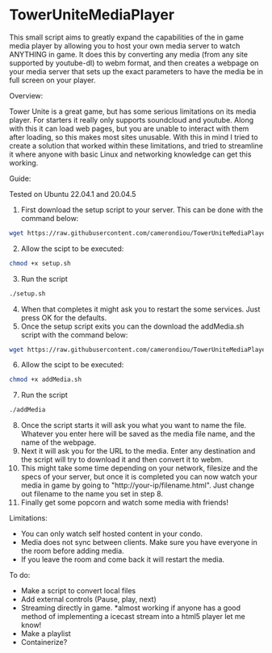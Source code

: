 # TowerUniteMediaPlayer
This small script aims to greatly expand the capabilities of the in game media player by allowing you to host your own media server to watch ANYTHING in game. It does this by converting any media (from any site supported by youtube-dl) to webm format, and then creates a webpage on your media server that sets up the exact parameters to have the media be in full screen on your player. 

Overview:

Tower Unite is a great game, but has some serious limitations on its media player. For starters it really only supports soundcloud and youtube. Along with this it can load web pages, but you are unable to interact with them after loading, so this makes most sites unusable. With this in mind I tried to create a solution that worked within these limitations, and tried to streamline it where anyone with basic Linux and networking knowledge can get this working. 

Guide:

Tested on Ubuntu 22.04.1 and 20.04.5

1. First download the setup script to your server. This can be done with the command below:

```bash
wget https://raw.githubusercontent.com/camerondiou/TowerUniteMediaPlayer/main/setup.sh
```

2. Allow the scipt to be executed:

```bash
chmod +x setup.sh
```

3. Run the script

```bash
./setup.sh
```

4. When that completes it might ask you to restart the some services. Just press OK for the defaults. 
5. Once the setup script exits you can the download the addMedia.sh script with the command below:

```bash
wget https://raw.githubusercontent.com/camerondiou/TowerUniteMediaPlayer/main/addMedia.sh
```

6. Allow the scipt to be executed:

```bash
chmod +x addMedia.sh
```

7. Run the script
```bash
./addMedia
```
8. Once the script starts it will ask you what you want to name the file. Whatever you enter here will be saved as the media file name, and the name of the webpage. 
9. Next it will ask you for the URL to the media. Enter any destination and the script will try to download it and then convert it to webm. 
10. This might take some time depending on your network, filesize and the specs of your server, but once it is completed you can now watch your media in game by going to "http://your-ip/filename.html". Just change out filename to the name you set in step 8. 
11. Finally get some popcorn and watch some media with friends! 

Limitations:
- You can only watch self hosted content in your condo. 
- Media does not sync between clients. Make sure you have everyone in the room before adding media. 
- If you leave the room and come back it will restart the media. 

To do:
- Make a script to convert local files
- Add external controls (Pause, play, next)
- Streaming directly in game. *almost working if anyone has a good method of implementing a icecast stream into a html5 player let me know!
- Make a playlist
- Containerize?
